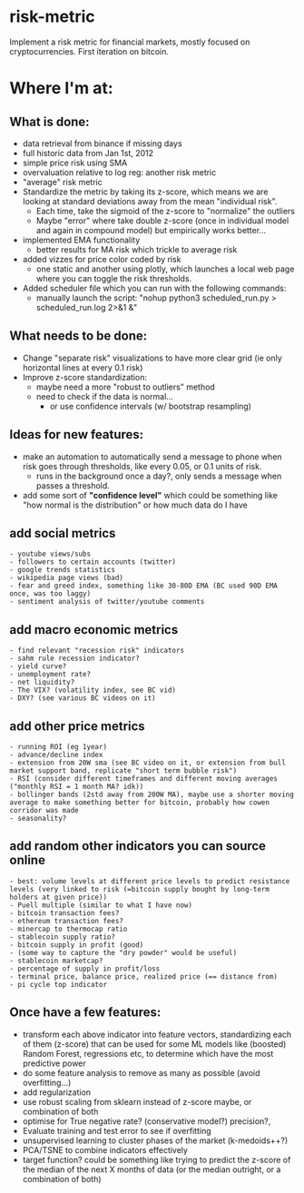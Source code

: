 # risk-metric
Implement a risk metric for financial markets, mostly focused on cryptocurrencies. First iteration on bitcoin. 

# Where I'm at:

## What is done:
- data retrieval from binance if missing days
- full historic data from Jan 1st, 2012
- simple price risk using SMA
- overvaluation relative to log reg: another risk metric
- "average" risk metric
- Standardize the metric by taking its z-score, which means we are looking at standard deviations away from the mean "individual risk".
    - Each time, take the sigmoid of the z-score to "normalize" the outliers
    - Maybe "error" where take double z-score (once in individual model and again in compound model) but empirically works better...
- implemented EMA functionality
    - better results for MA risk which trickle to average risk
- added vizzes for price color coded by risk
    - one static and another using plotly, which launches a local web page where you can toggle the risk thresholds. 
- Added scheduler file which you can run with the following commands:
    - manually launch the script: "nohup python3 scheduled_run.py > scheduled_run.log 2>&1 &"


## What needs to be done:
- Change "separate risk" visualizations to have more clear grid (ie only horizontal lines at every 0.1 risk)
- Improve z-score standardization:
    - maybe need a more "robust to outliers" method
    - need to check if the data is normal...
        - or use confidence intervals (w/ bootstrap resampling)

## Ideas for new features:
- make an automation to automatically send a message to phone when risk goes through thresholds, like every 0.05, or 0.1 units of risk. 
    - runs in the background once a day?, only sends a message when passes a threshold. 
- add some sort of **"confidence level"** which could be something like "how normal is the distribution" or how much data do I have

## add social metrics
    - youtube views/subs
    - followers to certain accounts (twitter)
    - google trends statistics
    - wikipedia page views (bad)
    - fear and greed index, something like 30-80D EMA (BC used 90D EMA once, was too laggy)
    - sentiment analysis of twitter/youtube comments
  
## add macro economic metrics
    - find relevant "recession risk" indicators
    - sahm rule recession indicator?
    - yield curve?
    - unemployment rate?
    - net liquidity?
    - The VIX? (volatility index, see BC vid)
    - DXY? (see various BC videos on it)

## add other price metrics
    - running ROI (eg 1year)
    - advance/decline index
    - extension from 20W sma (see BC video on it, or extension from bull market support band, replicate "short term bubble risk")
    - RSI (consider different timeframes and different moving averages ("monthly RSI = 1 month MA? idk))
    - bollinger bands (2std away from 200W MA), maybe use a shorter moving average to make something better for bitcoin, probably how cowen corridor was made
    - seasonality?

## add random other indicators you can source online
    - best: volume levels at different price levels to predict resistance levels (very linked to risk (=bitcoin supply bought by long-term holders at given price))
    - Puell multiple (similar to what I have now)
    - bitcoin transaction fees?
    - ethereum transaction fees?
    - minercap to thermocap ratio
    - stablecoin supply ratio?
    - bitcoin supply in profit (good)
    - (some way to capture the "dry powder" would be useful)
    - stablecoin marketcap?
    - percentage of supply in profit/loss
    - terminal price, balance price, realized price (== distance from)
    - pi cycle top indicator

## Once have a few features:
- transform each above indicator into feature vectors, standardizing each of them (z-score) that can be used for some ML models like (boosted) Random Forest, regressions etc, to determine which have the most predictive power
- do some feature analysis to remove as many as possible (avoid overfitting...)
- add regularization
- use robust scaling from sklearn instead of z-score maybe, or combination of both
- optimise for True negative rate? (conservative model?) precision?, 
- Evaluate training and test error to see if overfitting
- unsupervised learning to cluster phases of the market (k-medoids++?)
- PCA/TSNE to combine indicators effectively
- target function? could be something like trying to predict the z-score of the median of the next X months of data (or the median outright, or a combination of both)
